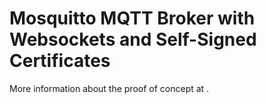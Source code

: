 # Mosquitto MQTT Broker with Websockets and Self-Signed Certificates

More information about the proof of concept at []().
